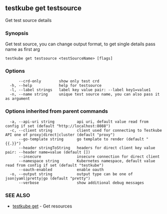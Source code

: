 <head>
  <meta name="docsearch:indexPrefix" content="reference-doc" />
</head>

## testkube get testsource

Get test source details

### Synopsis

Get test source, you can change output format, to get single details pass name as first arg

```
testkube get testsource <testSourceName> [flags]
```

### Options

```
      --crd-only        show only test crd
  -h, --help            help for testsource
  -l, --label strings   label key value pair: --label key1=value1
  -n, --name string     unique test source name, you can also pass it as argument
```

### Options inherited from parent commands

```
  -a, --api-uri string          api uri, default value read from config if set (default "http://localhost:8088")
  -c, --client string           client used for connecting to Testkube API one of proxy|direct|cluster (default "proxy")
      --go-template string      go template to render (default "{{.}}")
      --header stringToString   headers for direct client key value pair: --header name=value (default [])
      --insecure                insecure connection for direct client
      --namespace string        Kubernetes namespace, default value read from config if set (default "testkube")
      --oauth-enabled           enable oauth
  -o, --output string           output type can be one of json|yaml|pretty|go (default "pretty")
      --verbose                 show additional debug messages
```

### SEE ALSO

- [testkube get](testkube_get.md) - Get resources
